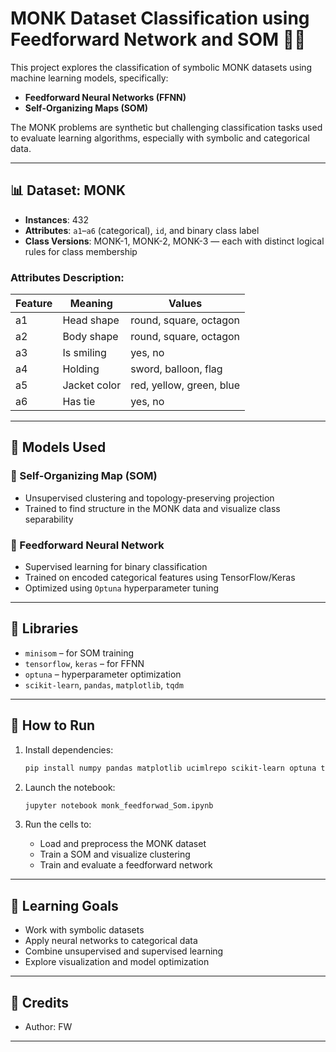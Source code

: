 # MONK Dataset Classification using Feedforward Network and SOM 🧠🤖

This project explores the classification of symbolic MONK datasets using machine learning models, specifically:
- **Feedforward Neural Networks (FFNN)**
- **Self-Organizing Maps (SOM)**

The MONK problems are synthetic but challenging classification tasks used to evaluate learning algorithms, especially with symbolic and categorical data.

---

## 📊 Dataset: MONK

- **Instances**: 432
- **Attributes**: `a1`–`a6` (categorical), `id`, and binary class label
- **Class Versions**: MONK-1, MONK-2, MONK-3 — each with distinct logical rules for class membership

### Attributes Description:

| Feature | Meaning         | Values                           |
|---------|------------------|----------------------------------|
| a1      | Head shape       | round, square, octagon           |
| a2      | Body shape       | round, square, octagon           |
| a3      | Is smiling       | yes, no                          |
| a4      | Holding          | sword, balloon, flag             |
| a5      | Jacket color     | red, yellow, green, blue         |
| a6      | Has tie          | yes, no                          |

---

## 🧠 Models Used

### 🔹 Self-Organizing Map (SOM)
- Unsupervised clustering and topology-preserving projection
- Trained to find structure in the MONK data and visualize class separability

### 🔹 Feedforward Neural Network
- Supervised learning for binary classification
- Trained on encoded categorical features using TensorFlow/Keras
- Optimized using `Optuna` hyperparameter tuning

---

## 🔧 Libraries

- `minisom` – for SOM training
- `tensorflow`, `keras` – for FFNN
- `optuna` – hyperparameter optimization
- `scikit-learn`, `pandas`, `matplotlib`, `tqdm`

---

## 🚀 How to Run

1. Install dependencies:
   ```bash
   pip install numpy pandas matplotlib ucimlrepo scikit-learn optuna tensorflow minisom tqdm ipywidgets
   ```

2. Launch the notebook:
   ```bash
   jupyter notebook monk_feedforwad_Som.ipynb
   ```

3. Run the cells to:
   - Load and preprocess the MONK dataset
   - Train a SOM and visualize clustering
   - Train and evaluate a feedforward network

---

## 🎯 Learning Goals

- Work with symbolic datasets
- Apply neural networks to categorical data
- Combine unsupervised and supervised learning
- Explore visualization and model optimization

---

## 📌 Credits

- Author: FW

---

